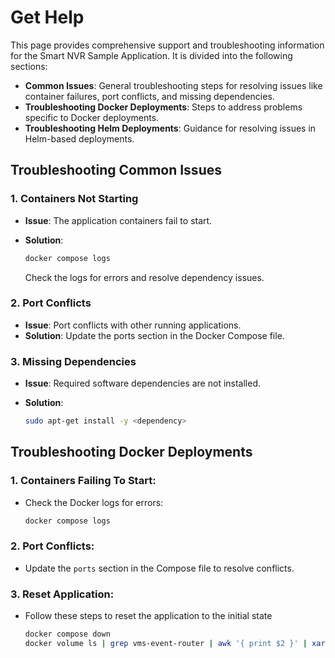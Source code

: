 # Get Help

This page provides comprehensive support and troubleshooting information for the Smart NVR Sample Application. It is divided into the following sections:

  - **Common Issues**: General troubleshooting steps for resolving issues like container failures, port conflicts, and missing dependencies.
  - **Troubleshooting Docker Deployments**: Steps to address problems specific to Docker deployments.
  - **Troubleshooting Helm Deployments**: Guidance for resolving issues in Helm-based deployments.

## Troubleshooting Common Issues

### 1. Containers Not Starting
- **Issue**: The application containers fail to start.
- **Solution**:

  ```bash
  docker compose logs
  ```
  Check the logs for errors and resolve dependency issues.

### 2. Port Conflicts
- **Issue**: Port conflicts with other running applications.
- **Solution**: Update the ports section in the Docker Compose file.

### 3. Missing Dependencies
- **Issue**: Required software dependencies are not installed.
- **Solution**:

  ```bash
  sudo apt-get install -y <dependency>
  ```

## Troubleshooting Docker Deployments

### 1. Containers Failing To Start:
   - Check the Docker logs for errors:
     ```bash
     docker compose logs
     ```
### 2. Port Conflicts:
   - Update the `ports` section in the Compose file to resolve conflicts.
### 3. Reset Application:
   - Follow these steps to reset the application to the initial state
     ```bash
     docker compose down
     docker volume ls | grep vms-event-router | awk '{ print $2 }' | xargs docker volume rm
     ```
<!--
## Support
- **Developer Forum**: Join the community forum
- **Contact Support**: [Support Page](#)
-->
